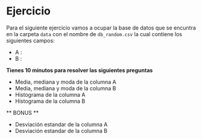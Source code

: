 # Ejercicio

Para el siguiente ejercicio vamos a ocupar la base de datos que se encuntra en la carpeta `data` con el nombre de `db_random.csv` la cual contiene los siguientes campos:

* A :
* B :

**Tienes 10 minutos para resolver las siguientes preguntas**

* Media, mediana y moda de la columna A
* Media, mediana y moda de la columna B
* Histograma de la columna A
* Histograma de la columna B

** BONUS **

* Desviación estandar de la columna A
* Desviación estandar de la columna B
